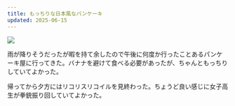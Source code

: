 ```yaml
---
title: もっちりな日本風なパンケーキ
updated: 2025-06-15
---
```

![](https://i.imgur.com/gA9UCL8.jpeg)

雨が降りそうだったが暇を持て余したので午後に何度か行ったことあるパンケーキ屋に行ってきた。バナナを避けて食べる必要があったが、ちゃんともっちりしていてよかった。

帰ってから夕方にはリコリスリコイルを見終わった。ちょうど良い感じに女子高生が拳銃振り回していてよかった。